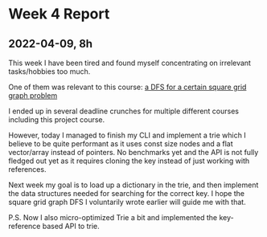 # Week 4 Report

## 2022-04-09, 8h

This week I have been tired and found myself concentrating on irrelevant
tasks/hobbies too much.

One of them was relevant to this course:
[a DFS for a certain square grid graph problem](https://github.com/gustafla/cities)

I ended up in several deadline crunches for multiple different courses
including this project course.

However, today I managed to finish my CLI and implement a trie which I believe
to be quite performant as it uses const size nodes and a flat vector/array
instead of pointers. No benchmarks yet and the API is not fully fledged
out yet as it requires cloning the key instead of just working with references.

Next week my goal is to load up a dictionary in the trie, and then implement
the data structures needed for searching for the correct key. I hope the
square grid graph DFS I voluntarily wrote earlier will guide me with that.

P.S. Now I also micro-optimized Trie a bit and implemented the
key-reference based API to trie.